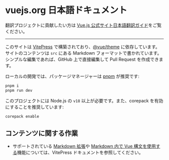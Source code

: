 # vuejs.org 日本語ドキュメント

翻訳プロジェクトに貢献したい方は [Vue.js 公式サイト日本語翻訳ガイド](./.github/CONTRIBUTING.md)をご覧ください。

---

<!--
## 貢献する
-->

このサイトは [VitePress](https://github.com/vuejs/vitepress) で構築されており、[@vue/theme](https://github.com/vuejs/vue-theme) に依存しています。サイトのコンテンツは `src` にある Markdown フォーマットで書かれています。シンプルな編集であれば、GitHub 上で直接編集して Pull Request を作成できます。

ローカルの開発では、パッケージマネージャーは [pnpm](https://pnpm.io/) が推奨です:

```bash
pnpm i
pnpm run dev
```

このプロジェクトには Node.js の `v18` 以上が必要です。また、corepack を有効にすることを推奨しています:

```bash
corepack enable
```

## コンテンツに関する作業

- サポートされている [Markdown 拡張](https://vitepress.dev/guide/markdown)や [Markdown 内で Vue 構文を使用する](https://vitepress.dev/guide/using-vue)機能については、VitePress ドキュメントを参照してください。

<!--
- ドキュメントのルールの執筆と維持するためのルールと推奨事項については [Writing Guide](https://github.com/vuejs/docs/blob/main/.github/contributing/writing-guide.md) を参照してください。

## テーマに関する作業

テーマの変更が必要な場合は、[ドキュメントと並行してテーマを開発するための説明書](https://github.com/vuejs/vue-theme#developing-with-real-content)を確認してください。
-->
